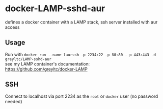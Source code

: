 # docker-LAMP-sshd-aur
defines a docker container with a LAMP stack, ssh server installed with aur access

## Usage
Run with `docker run --name laurssh -p 2234:22 -p 80:80 - p 443:443 -d greyltc/LAMP-sshd-aur`  
see my LAMP container's documentation: https://github.com/greyltc/docker-LAMP

## SSH
Connect to localhost via port 2234 as the `root` or `docker` user (no password needed)
